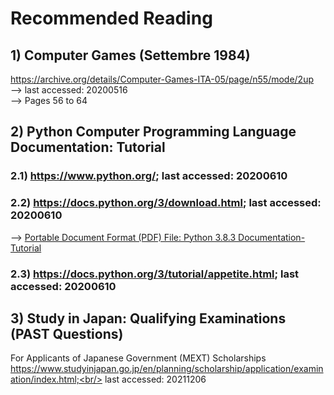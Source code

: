 # Recommended Reading
## 1) Computer Games (Settembre 1984)
https://archive.org/details/Computer-Games-ITA-05/page/n55/mode/2up <br/>
--> last accessed: 20200516<br/>
--> Pages 56 to 64

## 2) Python Computer Programming Language Documentation: Tutorial
### 2.1) <a target="_blank" href="https://www.python.org/">https://www.python.org/</a>; last accessed: 20200610<br/>
### 2.2) <a target="_blank" href="https://docs.python.org/3/download.html">https://docs.python.org/3/download.html</a>; last accessed: 20200610<br/>
--> [Portable Document Format (PDF) File: Python 3.8.3 Documentation-Tutorial](https://github.com/usbong/documentation/blob/master/Usbong/company/HR/Usbong%20Education%20Training%20Courses/res/python3-8-3DocumentationTutorial.pdf)
### 2.3) <a target="_blank" href="https://docs.python.org/3/download.html">https://docs.python.org/3/tutorial/appetite.html</a>; last accessed: 20200610

## 3) Study in Japan: Qualifying Examinations (PAST Questions)
For Applicants of Japanese Government (MEXT) Scholarships<br/>
https://www.studyinjapan.go.jp/en/planning/scholarship/application/examination/index.html;<br/>
last accessed: 20211206
